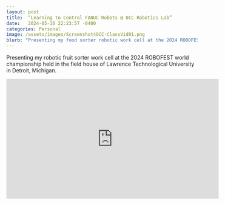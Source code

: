 ```yaml
---
layout: post
title:  “Learning to Control FANUC Robots @ OCC Robotics Lab”
date:   2024-05-16 22:23:57 -0400
categories: Personal
image: /assets/images/Screenshot4OCC-ClassVid01.png
blurb: "Presenting my food sorter robotic work cell at the 2024 ROBOFEST world championship..."
---
```


Presenting my robotic fruit sorter work cell at the 2024 ROBOFEST world championship held in the field house of Lawrence Technological University in Detroit, Michigan.

<!-- Embed the YouTube video here -->
<div class="video-container">
<iframe width="560" height="315" src="https://www.youtube.com/embed/d5I2CFQRDqw?si=8e7nNA-jyG0HfBXM" title="YouTube video player" frameborder="0" allow="accelerometer; autoplay; clipboard-write; encrypted-media; gyroscope; picture-in-picture; web-share" referrerpolicy="strict-origin-when-cross-origin" allowfullscreen></iframe>
</div>
